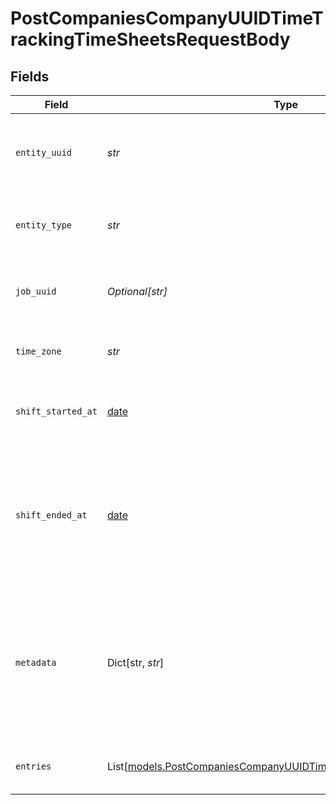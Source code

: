 # PostCompaniesCompanyUUIDTimeTrackingTimeSheetsRequestBody


## Fields

| Field                                                                                                                                    | Type                                                                                                                                     | Required                                                                                                                                 | Description                                                                                                                              |
| ---------------------------------------------------------------------------------------------------------------------------------------- | ---------------------------------------------------------------------------------------------------------------------------------------- | ---------------------------------------------------------------------------------------------------------------------------------------- | ---------------------------------------------------------------------------------------------------------------------------------------- |
| `entity_uuid`                                                                                                                            | *str*                                                                                                                                    | :heavy_check_mark:                                                                                                                       | Unique identifier of the entity associated with the time sheet.                                                                          |
| `entity_type`                                                                                                                            | *str*                                                                                                                                    | :heavy_check_mark:                                                                                                                       | Type of entity associated with the time sheet.                                                                                           |
| `job_uuid`                                                                                                                               | *Optional[str]*                                                                                                                          | :heavy_minus_sign:                                                                                                                       | Unique identifier of the job for which time is tracked.                                                                                  |
| `time_zone`                                                                                                                              | *str*                                                                                                                                    | :heavy_check_mark:                                                                                                                       | Time zone of where the time is tracked.                                                                                                  |
| `shift_started_at`                                                                                                                       | [date](https://docs.python.org/3/library/datetime.html#date-objects)                                                                     | :heavy_check_mark:                                                                                                                       | ISO 8601 timestamp of when the shift was started.                                                                                        |
| `shift_ended_at`                                                                                                                         | [date](https://docs.python.org/3/library/datetime.html#date-objects)                                                                     | :heavy_minus_sign:                                                                                                                       | ISO 8601 timestamp of when the shift was ended. If the shift is still ongoing you can omit this field.                                   |
| `metadata`                                                                                                                               | Dict[str, *str*]                                                                                                                         | :heavy_minus_sign:                                                                                                                       | Metadata associated with the time sheet. Key-value pairs of arbitrary data. Both keys and values must be strings.                        |
| `entries`                                                                                                                                | List[[models.PostCompaniesCompanyUUIDTimeTrackingTimeSheetsEntries](../models/postcompaniescompanyuuidtimetrackingtimesheetsentries.md)] | :heavy_minus_sign:                                                                                                                       | Entries associated with the time sheet.                                                                                                  |